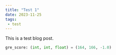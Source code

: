 ```yaml
---
title: "Test 1"
date: 2023-11-25
tags:
 - test
---
```


This is a test blog post.

```py
gre_score: (int, int, float) = (164, 166, -1.0)
```

